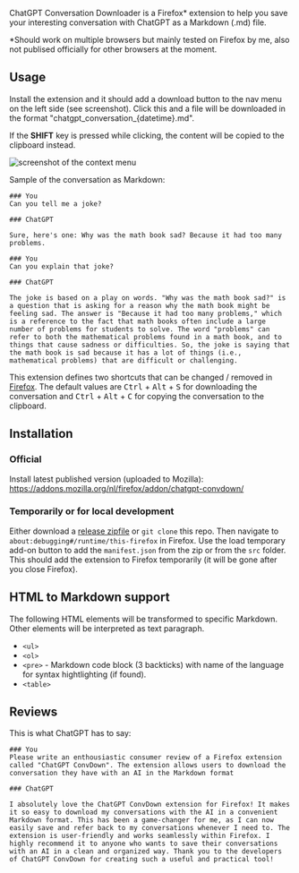 ChatGPT Conversation Downloader is a Firefox* extension to help you save your interesting conversation with ChatGPT as a Markdown (.md) file.

*Should work on multiple browsers but mainly tested on Firefox by me, also not publised officially for other browsers at the moment.

## Usage

Install the extension and it should add a download button to the nav menu on the left side (see screenshot). Click this and a file will be downloaded in the format "chatgpt_conversation_{datetime}.md".

If the **SHIFT** key is pressed while clicking, the content will be copied to the clipboard instead.

![screenshot of the context menu](docs/media/button.png)

Sample of the conversation as Markdown:

```
### You
Can you tell me a joke?

### ChatGPT

Sure, here's one: Why was the math book sad? Because it had too many problems.

### You
Can you explain that joke?

### ChatGPT

The joke is based on a play on words. "Why was the math book sad?" is a question that is asking for a reason why the math book might be feeling sad. The answer is "Because it had too many problems," which is a reference to the fact that math books often include a large number of problems for students to solve. The word "problems" can refer to both the mathematical problems found in a math book, and to things that cause sadness or difficulties. So, the joke is saying that the math book is sad because it has a lot of things (i.e., mathematical problems) that are difficult or challenging.
```

This extension defines two shortcuts that can be changed / removed in [Firefox](https://support.mozilla.org/en-US/kb/manage-extension-shortcuts-firefox). The default values are
<kbd>Ctrl</kbd> + <kbd>Alt</kbd> + <kbd>S</kbd> for downloading the conversation and
<kbd>Ctrl</kbd> + <kbd>Alt</kbd> + <kbd>C</kbd> for copying the conversation to the clipboard.

## Installation

### Official
Install latest published version (uploaded to Mozilla): https://addons.mozilla.org/nl/firefox/addon/chatgpt-convdown/

### Temporarily or for local development
Either download a [release zipfile](https://github.com/esteinmann/chatgpt-convdown/releases) or `git clone` this repo. Then navigate to `about:debugging#/runtime/this-firefox` in Firefox. Use the load temporary add-on button to add the `manifest.json` from the zip or from the `src` folder. This should add the extension to Firefox temporarily (it will be gone after you close Firefox).

## HTML to Markdown support
The following HTML elements will be transformed to specific Markdown. Other elements will be interpreted as text paragraph.
- `<ul>`
- `<ol>`
- `<pre>` - Markdown code block (3 backticks) with name of the language for syntax hightlighting (if found).
- `<table>`

## Reviews
This is what ChatGPT has to say:
```
### You
Please write an enthousiastic consumer review of a Firefox extension called "ChatGPT ConvDown". The extension allows users to download the conversation they have with an AI in the Markdown format

### ChatGPT

I absolutely love the ChatGPT ConvDown extension for Firefox! It makes it so easy to download my conversations with the AI in a convenient Markdown format. This has been a game-changer for me, as I can now easily save and refer back to my conversations whenever I need to. The extension is user-friendly and works seamlessly within Firefox. I highly recommend it to anyone who wants to save their conversations with an AI in a clean and organized way. Thank you to the developers of ChatGPT ConvDown for creating such a useful and practical tool!
```
